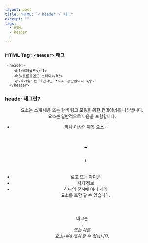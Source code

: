 ```yaml
---
layout: post
title: "HTML: `< header >` 태그"
excerpt: ""
tags: 
  - HTML
  - header
  - 
---
```


### HTML Tag : `<header>` 태그
```
 <header>
    <h1>배야월드</h1>
    <h3>프론트엔드 스터디</h3>
    <p>배야월드는 개인적인 스터디 공간입니다.</p>
  </header>
```
### header 태그란?

<header> 요소는 소개 내용 또는 탐색 링크 모음을 위한 컨테이너를 나타냅니다.

<header> 요소는 일반적으로 다음을 포함합니다.

* 하나 이상의 제목 요소 (<h1> - <h6>)
* 로고 또는 아이콘
* 저자 정보
* 하나의 문서에 여러 개의 <header> 요소를 포함 할 수 있습니다.

<header> 태그는 <footer>, <address> 또는 다른 <header> 요소 내에 배치 할 수 없습니다.

